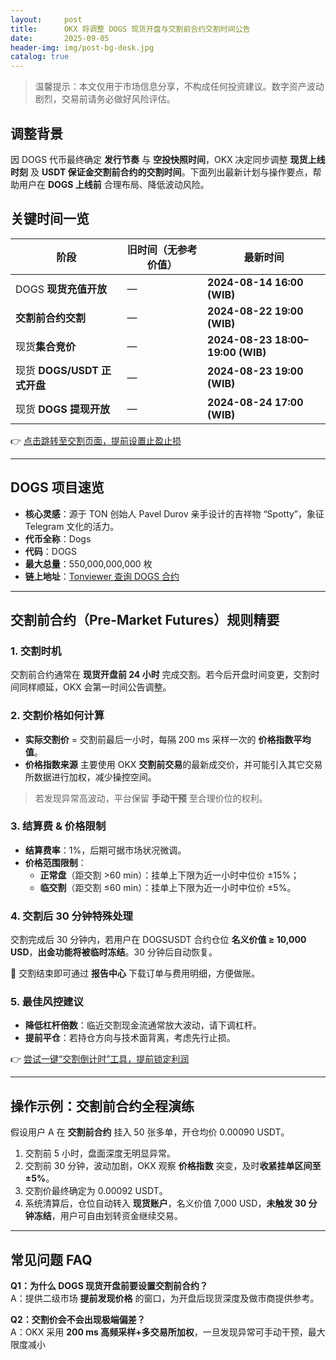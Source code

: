 ```yaml
---
layout:     post
title:      OKX 将调整 DOGS 现货开盘与交割前合约交割时间公告
date:       2025-09-05
header-img: img/post-bg-desk.jpg
catalog: true
---
```


> 温馨提示：本文仅用于市场信息分享，不构成任何投资建议。数字资产波动剧烈，交易前请务必做好风险评估。

## 调整背景  
因 DOGS 代币最终确定 **发行节奏** 与 **空投快照时间**，OKX 决定同步调整 **现货上线时刻** 及 **USDT 保证金交割前合约的交割时间**。下面列出最新计划与操作要点，帮助用户在 **DOGS 上线前** 合理布局、降低波动风险。

## 关键时间一览

| 阶段 | 旧时间（无参考价值） | **最新时间** |
|------|------------------|---------------|
| DOGS **现货充值开放** | — | **2024-08-14 16:00 (WIB)** |
| **交割前合约交割** | — | **2024-08-22 19:00 (WIB)** |
| 现货**集合竞价** | — | **2024-08-23 18:00–19:00 (WIB)** |
| 现货 **DOGS/USDT 正式开盘** | — | **2024-08-23 19:00 (WIB)** |
| 现货 **DOGS 提现开放** | — | **2024-08-24 17:00 (WIB)** |

👉 [点击跳转至交割页面，提前设置止盈止损](https://okxdog.com/)

---

## DOGS 项目速览

- **核心灵感**：源于 TON 创始人 Pavel Durov 亲手设计的吉祥物 “Spotty”，象征 Telegram 文化的活力。
- **代币全称**：Dogs
- **代码**：DOGS  
- **最大总量**：550,000,000,000 枚  
- **链上地址**：[Tonviewer 查询 DOGS 合约](https://tonviewer.com/EQCvxJy4eG8hyHBFsZ7eePxrRsUQSFE_jpptRAYBmcG_DOGS)

---

## 交割前合约（Pre-Market Futures）规则精要

### 1. 交割时机  
交割前合约通常在 **现货开盘前 24 小时** 完成交割。若今后开盘时间变更，交割时间同样顺延，OKX 会第一时间公告调整。

### 2. 交割价格如何计算  
- **实际交割价** = 交割前最后一小时，每隔 200 ms 采样一次的 **价格指数平均值**。  
- **价格指数来源** 主要使用 OKX **交割前交易**的最新成交价，并可能引入其它交易所数据进行加权，减少操控空间。  

> 若发现异常高波动，平台保留 **手动干预** 至合理价位的权利。

### 3. 结算费 & 价格限制  
- **结算费率**：1%，后期可据市场状况微调。  
- **价格范围限制**：  
  - **正常盘**（距交割 >60 min）：挂单上下限为近一小时中位价 ±15%；  
  - **临交割**（距交割 ≤60 min）：挂单上下限为近一小时中位价 ±5%。  

### 4. 交割后 30 分钟特殊处理  
交割完成后 30 分钟内，若用户在 DOGSUSDT 合约仓位 **名义价值 ≥ 10,000 USD**，**出金功能将被临时冻结**。30 分钟后自动恢复。  

📌 交割结束即可通过 **报告中心** 下载订单与费用明细，方便做账。

### 5. 最佳风控建议  
- **降低杠杆倍数**：临近交割现金流通常放大波动，请下调杠杆。  
- **提前平仓**：若持仓方向与技术面背离，考虑先行止损。  

👉 [尝试一键“交割倒计时”工具，提前锁定利润](https://okxdog.com/)

---

## 操作示例：交割前合约全程演练

假设用户 A 在 **交割前合约** 挂入 50 张多单，开仓均价 0.00090 USDT。

1. 交割前 5 小时，盘面深度无明显异常。  
2. 交割前 30 分钟，波动加剧，OKX 观察 **价格指数** 突变，及时**收紧挂单区间至±5%**。  
3. 交割价最终确定为 0.00092 USDT。  
4. 系统清算后，仓位自动转入 **现货账户**，名义价值 7,000 USD，**未触发 30 分钟冻结**，用户可自由划转资金继续交易。

---

## 常见问题 FAQ

**Q1：为什么 DOGS 现货开盘前要设置交割前合约？**  
A：提供二级市场 **提前发现价格** 的窗口，为开盘后现货深度及做市商提供参考。

**Q2：交割价会不会出现极端偏差？**  
A：OKX 采用 **200 ms 高频采样+多交易所加权**，一旦发现异常可手动干预，最大限度减小